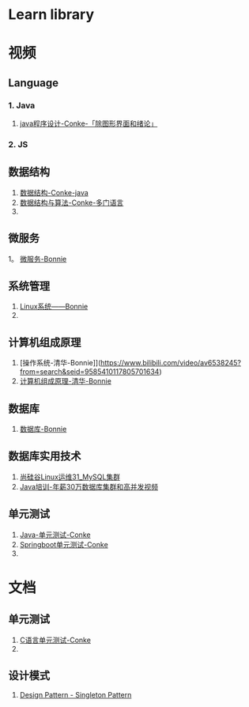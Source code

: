 # Learn library

# 视频
## Language
### 1. Java
1. [java程序设计-Conke-「除图形界面和绪论」](https://www.icourse163.org/learn/BJFU-1205988807?tid=1206999229#/learn/content?type=detail&id=1212066484)

### 2. JS

## 数据结构
1. [数据结构-Conke-java](https://www.icourse163.org/learn/CSMZXY-1206940806?tid=1207271206#/learn/content?type=detail&id=1212541167&cid=1215874455)
2. [数据结构与算法-Conke-多门语言](https://www.icourse163.org/learn/QDU-1206503801?tid=1206832205#/learn/content?type=detail&id=1212066081&cid=1215205038)
3. 

## 微服务
1。 [微服务-Bonnie](https://www.bilibili.com/video/av36042649?from=search&seid=16237027379616793569)

## 系统管理
1. [Linux系统——Bonnie](https://www.bilibili.com/video/av66073102?from=search&seid=8673662004209281391)
2. 

## 计算机组成原理
1. [操作系统-清华-Bonnie]](https://www.bilibili.com/video/av6538245?from=search&seid=9585410117805701634)
2. [计算机组成原理-清华-Bonnie](https://www.bilibili.com/video/av58129929?from=search&seid=2231046636851822372)


## 数据库
1. [数据库-Bonnie](https://www.bilibili.com/video/av20449194?from=search&seid=262385341292187459)


## 数据库实用技术
1. [尚硅谷Linux运维31_MySQL集群](https://www.bilibili.com/video/av62246219/?p=1&share_source=more&share_medium=ipad&bbid=ZE4BFEEBDEDBBB8E45158AB123B0743BE45C&ts=1574238018)
2. [Java培训-年薪30万数据库集群和高并发视频](https://www.bilibili.com/video/av34796156/?p=1&share_source=more&share_medium=ipad&bbid=ZE4BFEEBDEDBBB8E45158AB123B0743BE45C&ts=1574238131)

## 单元测试
1. [Java-单元测试-Conke](https://www.bilibili.com/video/av54938732/?p=1&share_source=more&share_medium=ipad&bbid=ZE4BFEEBDEDBBB8E45158AB123B0743BE45C&ts=1574239408)
2. [Springboot单元测试-Conke](https://www.bilibili.com/video/av61660179/?p=1&share_source=more&share_medium=ipad&bbid=ZE4BFEEBDEDBBB8E45158AB123B0743BE45C&ts=1574239497)
3. 


# 文档
## 单元测试
1. [C语言单元测试-Conke](https://blog.csdn.net/colin719/article/details/1420583)
2. 

## 设计模式
1. [Design Pattern - Singleton Pattern](https://www.tutorialspoint.com/design_pattern/singleton_pattern.htm)
